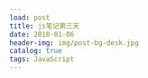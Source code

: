 ```yaml
---
load: post
title: js笔记第三天
date: 2018-01-06
header-img: img/post-bg-desk.jpg
catalog: true
tags: JavaScript
---
```


